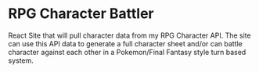 # RPG Character Battler

React Site that will pull character data from my RPG Character API. The site can use this API data to generate a full character sheet and/or can battle character against each other in a Pokemon/Final Fantasy style turn based system.
